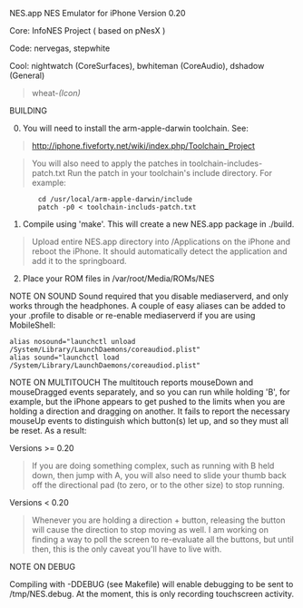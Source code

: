 NES.app
NES Emulator for iPhone
Version 0.20

Core: InfoNES Project ( based on pNesX )

Code: nervegas, stepwhite

Cool: nightwatch (CoreSurfaces), bwhiteman (CoreAudio), dshadow (General)
> wheat-_(Icon)_

BUILDING

0. You will need to install the arm-apple-darwin toolchain. See:
> http://iphone.fiveforty.net/wiki/index.php/Toolchain_Project

> You will also need to apply the patches in toolchain-includes-patch.txt
> Run the patch in your toolchain's include directory. For example:
```
       cd /usr/local/arm-apple-darwin/include
       patch -p0 < toolchain-includs-patch.txt
```
1. Compile using 'make'. This will create a new NES.app package in ./build.

> Upload entire NES.app directory into /Applications on the iPhone and reboot
> the iPhone. It should automatically detect the application and add it to the
> springboard.

2. Place your ROM files in /var/root/Media/ROMs/NES

NOTE ON SOUND
Sound required that you disable mediaserverd, and only works through the
headphones. A couple of easy aliases can be added to your .profile to disable or
re-enable mediaserverd if you are using MobileShell:
```
alias nosound="launchctl unload /System/Library/LaunchDaemons/coreaudiod.plist"
alias sound="launchctl load /System/Library/LaunchDaemons/coreaudiod.plist"
```
NOTE ON MULTITOUCH
The multitouch reports mouseDown and mouseDragged events separately, and so
you can run while holding 'B', for example, but the iPhone appears to get
pushed to the limits when you are holding a direction and dragging on
another. It fails to report the necessary mouseUp events to distinguish which
button(s) let up, and so they must all be reset. As a result:

Versions >= 0.20
> If you are doing something complex, such as running with B held
> down, then jump with A, you will also need to slide your thumb back off the
> directional pad (to zero, or to the other size) to stop running.

Versions < 0.20
> Whenever you are holding a direction + button, releasing the button will
> cause the direction to stop moving as well. I am working on
> finding a way to poll the screen to re-evaluate all the buttons, but
> until then, this is the only caveat you'll have to live with.

NOTE ON DEBUG

Compiling with -DDEBUG (see Makefile) will enable debugging to be sent to
/tmp/NES.debug. At the moment, this is only recording touchscreen activity.